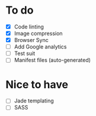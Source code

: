 # To do

- [x] Code linting
- [x] Image compression
- [x] Browser Sync
- [ ] Add Google analytics
- [ ] Test suit
- [ ] Manifest files (auto-generated)

# Nice to have

- [ ] Jade templating
- [ ] SASS
